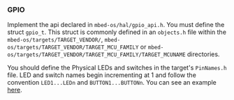 ### GPIO

Implement the api declared in `mbed-os/hal/gpio_api.h`. You must define the struct `gpio_t`. This struct is commonly defined in an `objects.h` file within the `mbed-os/targets/TARGET_VENDOR/`, `mbed-os/targets/TARGET_VENDOR/TARGET_MCU_FAMILY` or `mbed-os/targets/TARGET_VENDOR/TARGET_MCU_FAMILY/TARGET_MCUNAME` directories.

You should define the Physical LEDs and switches in the target's `PinNames.h` file. LED and switch names begin incrementing at 1 and follow the convention `LED1...LEDn` and `BUTTON1...BUTTONn`. You can see an example [here](https://github.com/ARMmbed/mbed-os/blob/master/targets/TARGET_Freescale/TARGET_MCUXpresso_MCUS/TARGET_MCU_K64F/TARGET_FRDM/PinNames.h#L198).

